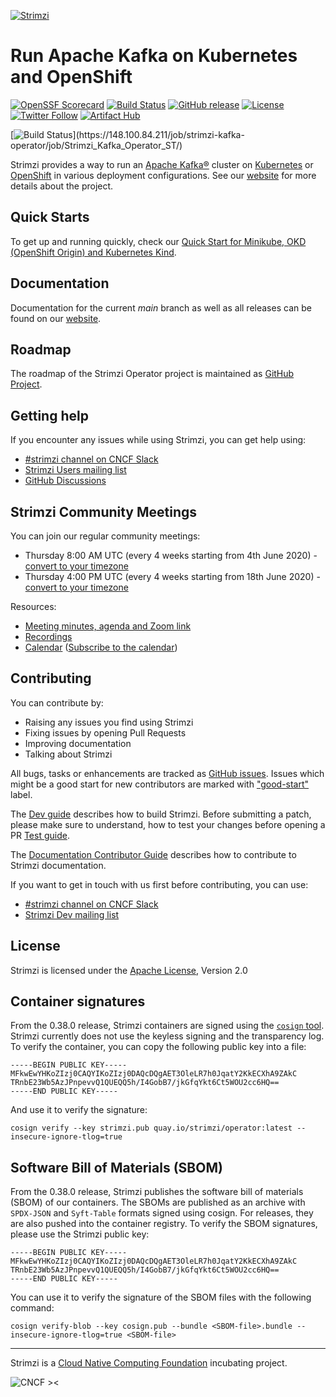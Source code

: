[![Strimzi](./documentation/logo/strimzi.png)](https://strimzi.io/)

# Run Apache Kafka on Kubernetes and OpenShift

[![OpenSSF Scorecard](https://api.scorecard.dev/projects/github.com/strimzi/strimzi-kafka-operator/badge)](https://scorecard.dev/viewer/?uri=github.com/strimzi/strimzi-kafka-operator)
[![Build Status](https://dev.azure.com/cncf/strimzi/_apis/build/status/build?branchName=main)](https://dev.azure.com/cncf/strimzi/_build/latest?definitionId=16&branchName=main)
[![GitHub release](https://img.shields.io/github/release/strimzi/strimzi-kafka-operator.svg)](https://github.com/strimzi/strimzi-kafka-operator/releases/latest)
[![License](https://img.shields.io/badge/license-Apache--2.0-blue.svg)](http://www.apache.org/licenses/LICENSE-2.0)
[![Twitter Follow](https://img.shields.io/twitter/follow/strimziio?style=social)](https://twitter.com/strimziio)
[![Artifact Hub](https://img.shields.io/endpoint?url=https://artifacthub.io/badge/repository/strimzi-kafka-operator)](https://artifacthub.io/packages/search?repo=strimzi-kafka-operator)


[![Build Status]([https://148.100.84.211/buildStatus/icon?job=strimzi-kafka-operator%2FStrimzi_Kafka_Operator_ST](https://148.100.84.211/job/strimzi-kafka-operator/job/Strimzi_Kafka_Operator_ST/badge/icon))](https://148.100.84.211/job/strimzi-kafka-operator/job/Strimzi_Kafka_Operator_ST/)


Strimzi provides a way to run an [Apache Kafka®][kafka] cluster on 
[Kubernetes][k8s] or [OpenShift][os] in various deployment configurations.
See our [website][strimzi] for more details about the project.

## Quick Starts

To get up and running quickly, check our [Quick Start for Minikube, OKD (OpenShift Origin) and Kubernetes Kind](https://strimzi.io/quickstarts/). 

## Documentation

Documentation for the current _main_ branch as well as all releases can be found on our [website][strimzi].

## Roadmap

The roadmap of the Strimzi Operator project is maintained as [GitHub Project](https://github.com/orgs/strimzi/projects/4).

## Getting help

If you encounter any issues while using Strimzi, you can get help using:

- [#strimzi channel on CNCF Slack](https://slack.cncf.io/)
- [Strimzi Users mailing list](https://lists.cncf.io/g/cncf-strimzi-users/topics)
- [GitHub Discussions](https://github.com/strimzi/strimzi-kafka-operator/discussions)

## Strimzi Community Meetings

You can join our regular community meetings:
* Thursday 8:00 AM UTC (every 4 weeks starting from 4th June 2020) - [convert to your timezone](https://www.thetimezoneconverter.com/?t=8%3A00&tz=UTC)
* Thursday 4:00 PM UTC (every 4 weeks starting from 18th June 2020) - [convert to your timezone](https://www.thetimezoneconverter.com/?t=16%3A00&tz=UTC)

Resources:
* [Meeting minutes, agenda and Zoom link](https://docs.google.com/document/d/1V1lMeMwn6d2x1LKxyydhjo2c_IFANveelLD880A6bYc/edit#heading=h.vgkvn1hr5uor)
* [Recordings](https://youtube.com/playlist?list=PLpI4X8PMthYfONZopcRd4X_stq1C14Rtn)
* [Calendar](https://calendar.google.com/calendar/embed?src=c_m9pusj5ce1b4hr8c92hsq50i00%40group.calendar.google.com) ([Subscribe to the calendar](https://calendar.google.com/calendar/u/0?cid=Y19tOXB1c2o1Y2UxYjRocjhjOTJoc3E1MGkwMEBncm91cC5jYWxlbmRhci5nb29nbGUuY29t))

## Contributing

You can contribute by:
- Raising any issues you find using Strimzi
- Fixing issues by opening Pull Requests
- Improving documentation
- Talking about Strimzi

All bugs, tasks or enhancements are tracked as [GitHub issues](https://github.com/strimzi/strimzi-kafka-operator/issues). Issues which 
might be a good start for new contributors are marked with ["good-start"](https://github.com/strimzi/strimzi-kafka-operator/labels/good-start)
label.

The [Dev guide](https://github.com/strimzi/strimzi-kafka-operator/blob/main/development-docs/DEV_GUIDE.md) describes how to build Strimzi.
Before submitting a patch, please make sure to understand, how to test your changes before opening a PR [Test guide](https://github.com/strimzi/strimzi-kafka-operator/blob/main/development-docs/TESTING.md).

The [Documentation Contributor Guide](https://strimzi.io/contributing/guide/) describes how to contribute to Strimzi documentation.

If you want to get in touch with us first before contributing, you can use:

- [#strimzi channel on CNCF Slack](https://slack.cncf.io/)
- [Strimzi Dev mailing list](https://lists.cncf.io/g/cncf-strimzi-dev/topics)

## License
Strimzi is licensed under the [Apache License](./LICENSE), Version 2.0

## Container signatures

From the 0.38.0 release, Strimzi containers are signed using the [`cosign` tool](https://github.com/sigstore/cosign).
Strimzi currently does not use the keyless signing and the transparency log.
To verify the container, you can copy the following public key into a file:

```
-----BEGIN PUBLIC KEY-----
MFkwEwYHKoZIzj0CAQYIKoZIzj0DAQcDQgAET3OleLR7h0JqatY2KkECXhA9ZAkC
TRnbE23Wb5AzJPnpevvQ1QUEQQ5h/I4GobB7/jkGfqYkt6Ct5WOU2cc6HQ==
-----END PUBLIC KEY-----
```

And use it to verify the signature:

```
cosign verify --key strimzi.pub quay.io/strimzi/operator:latest --insecure-ignore-tlog=true
```

## Software Bill of Materials (SBOM)

From the 0.38.0 release, Strimzi publishes the software bill of materials (SBOM) of our containers.
The SBOMs are published as an archive with `SPDX-JSON` and `Syft-Table` formats signed using cosign.
For releases, they are also pushed into the container registry.
To verify the SBOM signatures, please use the Strimzi public key:

```
-----BEGIN PUBLIC KEY-----
MFkwEwYHKoZIzj0CAQYIKoZIzj0DAQcDQgAET3OleLR7h0JqatY2KkECXhA9ZAkC
TRnbE23Wb5AzJPnpevvQ1QUEQQ5h/I4GobB7/jkGfqYkt6Ct5WOU2cc6HQ==
-----END PUBLIC KEY-----
```

You can use it to verify the signature of the SBOM files with the following command:

```
cosign verify-blob --key cosign.pub --bundle <SBOM-file>.bundle --insecure-ignore-tlog=true <SBOM-file>
```

---

Strimzi is a <a href="http://cncf.io">Cloud Native Computing Foundation</a> incubating project.

![CNCF ><](./documentation/logo/cncf-color.png)

[strimzi]: https://strimzi.io "Strimzi"
[kafka]: https://kafka.apache.org "Apache Kafka"
[k8s]: https://kubernetes.io/ "Kubernetes"
[os]: https://www.openshift.com/ "OpenShift"
